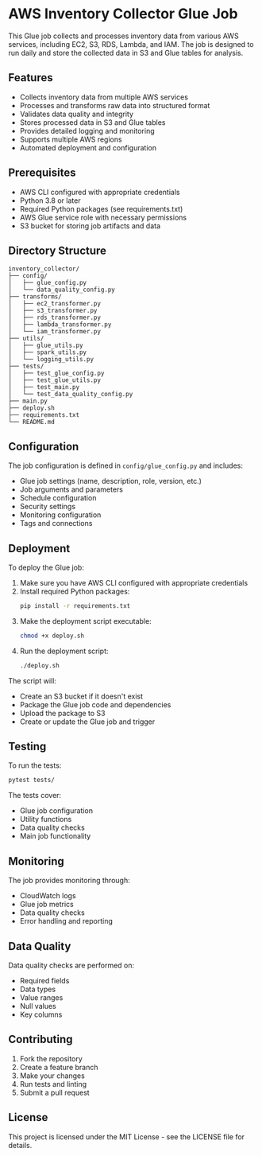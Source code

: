 # AWS Inventory Collector Glue Job

This Glue job collects and processes inventory data from various AWS services, including EC2, S3, RDS, Lambda, and IAM. The job is designed to run daily and store the collected data in S3 and Glue tables for analysis.

## Features

- Collects inventory data from multiple AWS services
- Processes and transforms raw data into structured format
- Validates data quality and integrity
- Stores processed data in S3 and Glue tables
- Provides detailed logging and monitoring
- Supports multiple AWS regions
- Automated deployment and configuration

## Prerequisites

- AWS CLI configured with appropriate credentials
- Python 3.8 or later
- Required Python packages (see requirements.txt)
- AWS Glue service role with necessary permissions
- S3 bucket for storing job artifacts and data

## Directory Structure

```
inventory_collector/
├── config/
│   ├── glue_config.py
│   └── data_quality_config.py
├── transforms/
│   ├── ec2_transformer.py
│   ├── s3_transformer.py
│   ├── rds_transformer.py
│   ├── lambda_transformer.py
│   └── iam_transformer.py
├── utils/
│   ├── glue_utils.py
│   ├── spark_utils.py
│   └── logging_utils.py
├── tests/
│   ├── test_glue_config.py
│   ├── test_glue_utils.py
│   ├── test_main.py
│   └── test_data_quality_config.py
├── main.py
├── deploy.sh
├── requirements.txt
└── README.md
```

## Configuration

The job configuration is defined in `config/glue_config.py` and includes:

- Glue job settings (name, description, role, version, etc.)
- Job arguments and parameters
- Schedule configuration
- Security settings
- Monitoring configuration
- Tags and connections

## Deployment

To deploy the Glue job:

1. Make sure you have AWS CLI configured with appropriate credentials
2. Install required Python packages:
   ```bash
   pip install -r requirements.txt
   ```
3. Make the deployment script executable:
   ```bash
   chmod +x deploy.sh
   ```
4. Run the deployment script:
   ```bash
   ./deploy.sh
   ```

The script will:
- Create an S3 bucket if it doesn't exist
- Package the Glue job code and dependencies
- Upload the package to S3
- Create or update the Glue job and trigger

## Testing

To run the tests:

```bash
pytest tests/
```

The tests cover:
- Glue job configuration
- Utility functions
- Data quality checks
- Main job functionality

## Monitoring

The job provides monitoring through:
- CloudWatch logs
- Glue job metrics
- Data quality checks
- Error handling and reporting

## Data Quality

Data quality checks are performed on:
- Required fields
- Data types
- Value ranges
- Null values
- Key columns

## Contributing

1. Fork the repository
2. Create a feature branch
3. Make your changes
4. Run tests and linting
5. Submit a pull request

## License

This project is licensed under the MIT License - see the LICENSE file for details. 